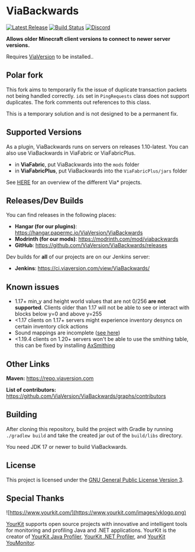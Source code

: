 # ViaBackwards

[![Latest Release](https://img.shields.io/github/v/release/ViaVersion/ViaBackwards)](https://github.com/ViaVersion/ViaBackwards/releases)
[![Build Status](https://github.com/ViaVersion/ViaBackwards/actions/workflows/gradle.yml/badge.svg?branch=master)](https://github.com/ViaVersion/ViaBackwards/actions)
[![Discord](https://img.shields.io/badge/chat-on%20discord-blue.svg)](https://viaversion.com/discord)

**Allows older Minecraft client versions to connect to newer server versions.**

Requires [ViaVersion](https://hangar.papermc.io/ViaVersion/ViaVersion) to be installed..

Polar fork
-
This fork aims to temporarily fix the issue of duplicate transaction packets not being handled correctly.
`ids` set in `PingRequests` class does not support duplicates. The fork comments out references to this class.

This is a temporary solution and is not designed to be a permanent fix.

Supported Versions
-
As a plugin, ViaBackwards runs on servers on releases 1.10-latest. You can also use ViaBackwards in ViaFabric or ViaFabricPlus.
- in **ViaFabric**, put ViaBackwards into the `mods` folder
- in **ViaFabricPlus**, put ViaBackwards into the `ViaFabricPlus/jars` folder

See [HERE](https://github.com/ViaVersion) for an overview of the different Via* projects.

Releases/Dev Builds
-
You can find releases in the following places:

- **Hangar (for our plugins)**: https://hangar.papermc.io/ViaVersion/ViaBackwards
- **Modrinth (for our mods)**: https://modrinth.com/mod/viabackwards
- **GitHub**: https://github.com/ViaVersion/ViaBackwards/releases

Dev builds for **all** of our projects are on our Jenkins server:

- **Jenkins**: https://ci.viaversion.com/view/ViaBackwards/

Known issues
-

* 1.17+ min_y and height world values that are not 0/256 **are not supported**. Clients older than
  1.17 will not be able to see or interact with blocks below y=0 and above y=255
* <1.17 clients on 1.17+ servers might experience inventory desyncs on certain inventory click actions
* Sound mappings are incomplete ([see here](https://github.com/ViaVersion/ViaBackwards/issues/326))
* <1.19.4 clients on 1.20+ servers won't be able to use the smithing table, this can be fixed by
  installing [AxSmithing](https://github.com/ViaVersionAddons/AxSmithing)

Other Links
-
**Maven:** https://repo.viaversion.com

**List of contributors:** https://github.com/ViaVersion/ViaBackwards/graphs/contributors

Building
-
After cloning this repository, build the project with Gradle by running `./gradlew build` and take the created jar out
of the `build/libs` directory.

You need JDK 17 or newer to build ViaBackwards.

License
-
This project is licensed under the [GNU General Public License Version 3](LICENSE).

Special Thanks
-
![https://www.yourkit.com/](https://www.yourkit.com/images/yklogo.png)

[YourKit](https://www.yourkit.com/) supports open source projects with innovative and intelligent tools
for monitoring and profiling Java and .NET applications.
YourKit is the creator of [YourKit Java Profiler](https://www.yourkit.com/java/profiler/),
[YourKit .NET Profiler](https://www.yourkit.com/.net/profiler/),
and [YourKit YouMonitor](https://www.yourkit.com/youmonitor/).
